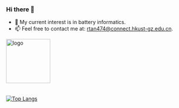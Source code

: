 ### Hi there 👋

<!--
**Ruifeng-Tan/Ruifeng-Tan** is a ✨ _special_ ✨ repository because its `README.md` (this file) appears on your GitHub profile.

Here are some ideas to get you started:

- 🔭 I’m currently working on ...
- 🌱 I’m currently learning ...
- 👯 I’m looking to collaborate on ...
- 🤔 I’m looking for help with ...
- 💬 Ask me about ...
- 📫 How to reach me: ...
- 😄 Pronouns: ...
- ⚡ Fun fact: ...
-->

- 🔭 My current interest is in battery informatics.
- 📫 Feel free to contact me at: rtan474@connect.hkust-gz.edu.cn.


<img src="https://github-profile-trophy.vercel.app/?username=Ruifeng-Tan&theme=flat" alt="logo" height="120" align="center" style="margin: auto; margin-bottom: 20px;" />

[![Top Langs](https://github-readme-stats.vercel.app/api/top-langs/?username=Ruifeng-Tan&layout=compact)](https://github.com/Ruifeng-Tan/github-readme-stats)


